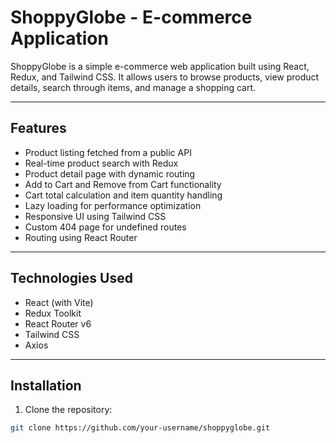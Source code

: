 # ShoppyGlobe - E-commerce Application

ShoppyGlobe is a simple e-commerce web application built using React, Redux, and Tailwind CSS. It allows users to browse products, view product details, search through items, and manage a shopping cart.

---

## Features

- Product listing fetched from a public API
- Real-time product search with Redux
- Product detail page with dynamic routing
- Add to Cart and Remove from Cart functionality
- Cart total calculation and item quantity handling
- Lazy loading for performance optimization
- Responsive UI using Tailwind CSS
- Custom 404 page for undefined routes
- Routing using React Router

---

## Technologies Used

- React (with Vite)
- Redux Toolkit
- React Router v6
- Tailwind CSS
- Axios

---

## Installation

1. Clone the repository:

```bash
git clone https://github.com/your-username/shoppyglobe.git
